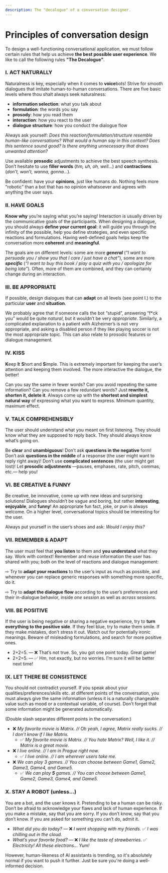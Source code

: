 ```yaml
---
description: The "decalogue" of a conversation designer.
---
```


# Principles of conversation design

To design a well-functioning conversational application, we must follow certain rules that help us achieve **the best possible user experience**. We like to call the following rules **"The Decalogue"**.

### I. ACT NATURALLY  <a id="i.-act-naturally"></a>

Naturalness is key, especially when it comes to **voice**bots! Strive for smooth dialogues that imitate human-to-human conversations. There are five basic levels where thou shalt always seek naturalness:

* **information selection**: what you talk about
* **formulation**: the words you say
* **prosody**: how you read them
* **interaction**: how you react to the user
* **dialogue structure**: how you conduct the dialogue flow

Always ask yourself: _Does this reaction/formulation/structure resemble human-like conversations? What would a human say in this context? Does this sentence sound good? Is there anything unnecessary that draws unwanted attention?_

Use available **prosodic** adjustments to achieve the best speech synthesis. Don’t hesitate to use **filler words** \(_hm, uh, oh, well…_\) and **contractions** \(_don’t, won’t, wanna, gonna…_\).

Be confident: have your **opinions**, just like humans do. Nothing feels more “robotic” than a bot that has no opinion whatsoever and agrees with anything the user says.

### II. HAVE GOALS  <a id="ii.-have-goals"></a>

**Know why** you’re saying what you’re saying! Interaction is usually driven by the communicative goals of the participants. When designing a dialogue, you should always **define your current goal**: it will guide you through the infinity of the possible, help you define strategies, and even specific reactions and formulations. Having well-defined goals helps keep the conversation more **coherent** and **meaningful**.

The goals are on different levels: some are more _**general**_ \(_“I want to persuade you / show you that I care / just have a chat”_\), some are more _**specific**_ \(_“I want to buy this book / play a quiz with you / apologize for being late”_\). Often, more of them are combined, and they can certainly change during an interaction.

### III. BE APPROPRIATE  <a id="iii.-be-appropriate"></a>

If possible, design dialogues that can **adapt** on all levels \(see point I.\) to the particular **user** and **situation**.

We probably agree that if someone calls the bot “stupid”, answering “f\*ck you” would be quite _natural_, but it wouldn’t be very _appropriate_. Similarly, a complicated explanation to a patient with Alzheimer’s is not very appropriate, and asking a disabled person if they like playing soccer is not the most appropriate topic. This can also relate to prosodic features or dialogue management.

### IV. KISS  <a id="iv.-kiss"></a>

**K**eep **I**t **S**hort and **S**imple. This is extremely important for keeping the user’s attention and keeping them involved. The more interactive the dialogue, the better!

Can you say the same in fewer words? Can you avoid repeating the same information? Can you remove a few redundant words? Just **rewrite it, shorten it, delete it**. Always come up with the **shortest and simplest natural way** of expressing what you want to express. Minimum quantity, maximum effect.

### V. TALK COMPREHENSIBLY  <a id="v.-talk-comprehensibly"></a>

The user should understand what you meant on first listening. They should know what they are supposed to reply back. They should always know what’s going on.

Be **clear** and **unambiguous**! Don’t ask **questions in the negative** form! Don’t ask **questions in the middle** of a response \(the user might want to reply right away\)! Don’t use **complicated sentences** \(the user might get lost\)! Let **prosodic adjustments** —pauses, emphases, rate, pitch, commas, etc.— help you!

### VI. BE CREATIVE & FUNNY  <a id="vi.-be-creative-%26-funny"></a>

Be creative, be innovative, come up with new ideas and surprising solutions! Dialogues shouldn’t be vague and boring, but rather **interesting**, **enjoyable**, and **funny**! An appropriate fun fact, joke, or pun is always welcome. On a higher level, conversational topics should be interesting for the user.

Always put yourself in the user’s shoes and ask: _Would I enjoy this?_

### VII. REMEMBER & ADAPT  <a id="vii.-remember-%26-adapt"></a>

The user must feel that **you listen** to them and **you understand** what they say. Work with context! Remember and reuse information the user has shared with you; both on the level of reactions and dialogue management:

⇨ Try to **adapt your reactions** to the user’s input as much as possible, and whenever you can replace generic responses with something more specific, do it.

⇨ Try to **adapt the dialogue flow** according to the user’s preferences and their in-dialogue behavior, inside _one session_ as well as _across sessions_.

### VIII. BE POSITIVE  <a id="viii.-be-positive"></a>

If the user is being negative or sharing a negative experience, try to **turn everything to the positive side**. If they feel blue, try to make them smile. If they make mistakes, don’t stress it out. Watch out for potentially ironic meanings. Beware of misleading formulations, and search for more positive ones.

* 2+2=5. — ❌ That’s not true. So, you got one point today. Great game!
* 2+2=5. — ✅ Hm, not exactly, but no worries. I’m sure it will be better next time!

### IX. LET THERE BE CONSISTENCE  <a id="ix.-let-there-be-consistence"></a>

You should not contradict yourself. If you speak about your qualities/preferences/skills etc. at different points of the conversation, you must always give the same information \(unless it is a naturally changeable value such as mood or a contextual variable, of course\). Don’t forget that some information might be generated automatically.

\(Double slash separates different points in the conversation:\)

* ❌ _My favorite movie is Matrix. // Oh yeah, I agree, Matrix really sucks. // I don’t know if I like Matrix._
  * ✅ _My favorite movie is Matrix. // You hate Matrix? Well, I like it. // Matrix is a great movie._
* ❌ _I live online. // I am in Prague right now._
  * ✅ _I live online. // I am wherever users take me._
* ❌ _We can play 3 games. // You can choose between Game1, Game2, Game3, Game4, and Game5._
  * ✅ _We can play **5** games. // You can choose between Game1, Game2, Game3, Game4, and Game5._

### X. STAY A ROBOT \(unless...\) <a id="x.-stay-a-robot"></a>

You are a bot, and the user knows it. Pretending to be a human can be risky. Don’t be afraid to acknowledge your flaws and lack of human experience. If you make a mistake, say that you are sorry. If you don’t know, say that you don’t know. If you are asked for something you can’t do, admit it.

* _What did you do today? —_ ❌ _I went shopping with my friends._ ✅ _I was chilling out in the cloud._
* _What’s your favorite food? —_ ❌ _I like the taste of strawberries._ ✅ _Electricity! All these electrons… Yum!_

However, human-likeness of AI assistants is trending, so it's absolutely normal if you want to push it further. Just be sure you're doing a well-informed decision.

